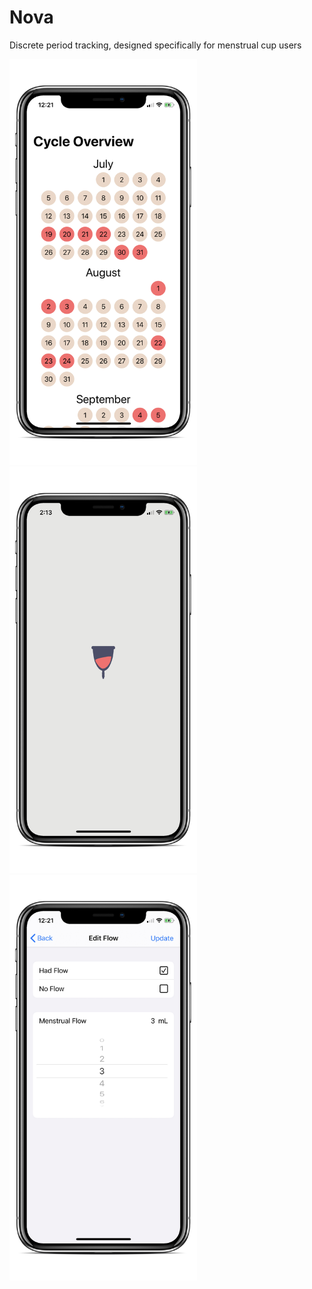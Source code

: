 # Nova
Discrete period tracking, designed specifically for menstrual cup users

<a href="/Images/calendar.jpg"><img src="/Images/calendar.jpg?raw=true" alt="Calendar View" width="300"></a>
<a href="/Images/loading.jpg"><img src="/Images/loading.jpg?raw=true" alt="Loading Screen" width="300"></a>
<a href="/Images/editing.jpg"><img src="/Images/editing.jpg?raw=true" alt="Editing View" width="300"></a>
